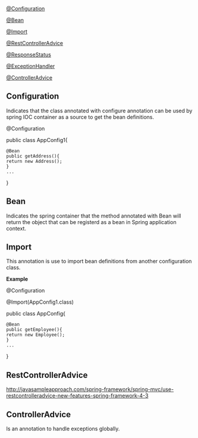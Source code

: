 [@Configuration](#configuration)

[@Bean](#bean)

[@Import](#import)

[@RestControllerAdvice](#restControllerAdvice)

[@ResponseStatus]()

[@ExceptionHandler]()

[@ControllerAdvice](#controllerAdvice)


## Configuration 

Indicates that the class annotated with configure annotation can be used by spring IOC container as a source to get the bean definitions.

@Configuration

public class AppConfig1{

    @Bean  
    public getAddress(){
    return new Address();
    }
    ...
}


## Bean

Indicates the spring container that the method annotated with Bean will return the object that can be registerd as a bean in Spring application context.



## Import

This annotation is use to import bean definitions from another configuration class.

**Example**




@Configuration

@Import(AppConfig1.class)

public class AppConfig{

    @Bean  
    public getEmployee(){
    return new Employee();
    }
    ...
}


## RestControllerAdvice

http://javasampleapproach.com/spring-framework/spring-mvc/use-restcontrolleradvice-new-features-spring-framework-4-3


## ControllerAdvice

Is an annotation to handle exceptions globally.




